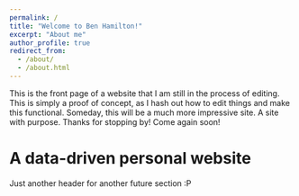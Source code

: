 ```yaml
---
permalink: /
title: "Welcome to Ben Hamilton!"
excerpt: "About me"
author_profile: true
redirect_from: 
  - /about/
  - /about.html
---
```


This is the front page of a website that I am still in the process of editing. This is simply a proof of concept, as I hash out how to edit things and make this functional. Someday, this will be a much more impressive site. A site with purpose. Thanks for stopping by! Come again soon!

A data-driven personal website
======
Just another header for another future section :P
